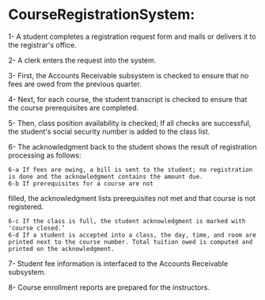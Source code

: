 # CourseRegistrationSystem:

1- A student completes a registration request form and mails or delivers it to the registrar's office.
 
2- A clerk enters the request into the system. 

3- First, the Accounts Receivable subsystem is checked to ensure that no fees are owed from the previous quarter. 

4- Next, for each course, the student transcript is checked to ensure that the course prerequisites are completed. 

5- Then, class position availability is checked; If all checks are successful, the student's social security number is added to the class list.

6- The acknowledgment back to the student shows the result of registration processing as follows: 

	6-a If fees are owing, a bill is sent to the student; no registration is done and the acknowledgment contains the amount due. 
	6-b If prerequisites for a course are not


filled, the acknowledgment lists prerequisites not met and that course is not registered. 

	6-c If the class is full, the student acknowledgment is marked with 'course closed.’
	6-d If a student is accepted into a class, the day, time, and room are printed next to the course number. Total tuition owed is computed and printed on the acknowledgment. 
7- Student fee information is interfaced to the Accounts Receivable subsystem. 

8- Course enrollment reports are prepared for the instructors.
